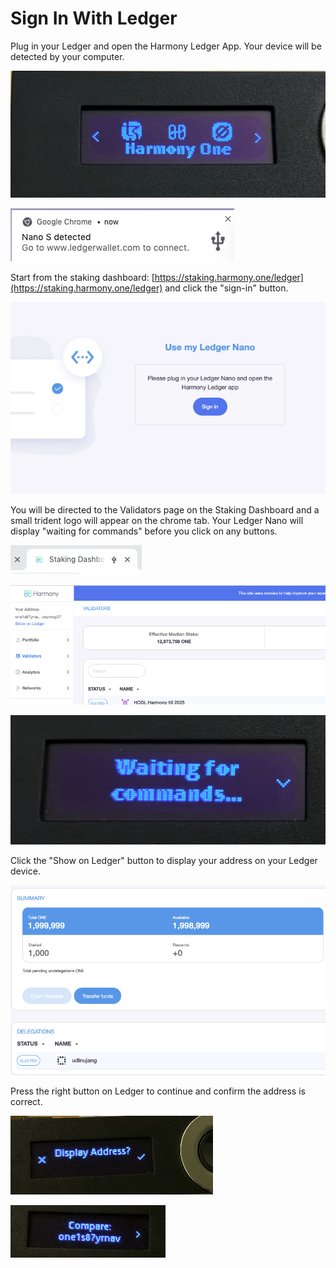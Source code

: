 # Sign In With Ledger

Plug in your Ledger and open the Harmony Ledger App. Your device will be detected by your computer.

![](../../../.gitbook/assets/image%20%28178%29.png)

![](../../../.gitbook/assets/image%20%28112%29.png)

Start from the staking dashboard: [https://staking.harmony.one/ledger](https://staking.harmony.one/ledger)  and click the "sign-in" button.

![](../../../.gitbook/assets/image%20%2838%29.png)

You will be directed to the Validators page on the Staking Dashboard and a small trident logo will appear on the chrome tab. Your Ledger Nano will display "waiting for commands" before you click on any buttons.

![](../../../.gitbook/assets/image%20%28145%29.png)

![](../../../.gitbook/assets/image%20%2835%29.png)

![](../../../.gitbook/assets/image%20%285%29.png)

Click the "Show on Ledger" button to display your address on your Ledger device.

![](../../../.gitbook/assets/image%20%28122%29.png)

Press the right button on Ledger to continue and confirm the address is correct.

![](../../../.gitbook/assets/image%20%28113%29.png)

![](../../../.gitbook/assets/image%20%28123%29.png)

